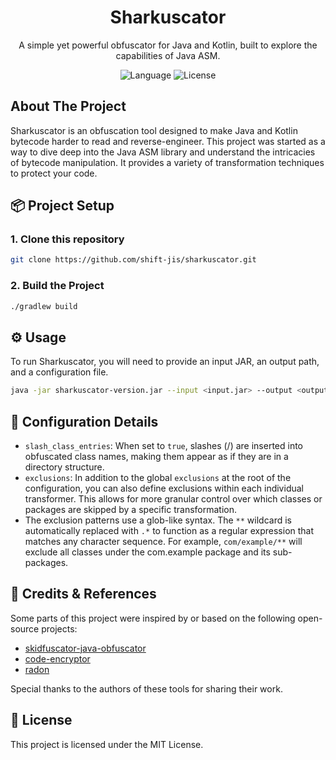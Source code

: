 <h1 align="center">Sharkuscator</h1>
<p align="center">
  A simple yet powerful obfuscator for Java and Kotlin, built to explore the capabilities of Java ASM.
</p>
<p align="center">
  <img alt="Language" src="https://img.shields.io/badge/language-Kotlin-7F52FF.svg?style=flat-square">
  <img alt="License" src="https://img.shields.io/badge/license-MIT-blue.svg?style=flat-square">
</p>

## About The Project

Sharkuscator is an obfuscation tool designed to make Java and Kotlin bytecode harder to read and reverse-engineer. This
project was started as a way to dive deep into the Java ASM library and understand the intricacies of bytecode
manipulation. It provides a variety of transformation techniques to protect your code.

## 📦 Project Setup

### 1. Clone this repository

```bash
git clone https://github.com/shift-jis/sharkuscator.git
```

### 2. Build the Project

```bash
./gradlew build
```

## ⚙️ Usage

To run Sharkuscator, you will need to provide an input JAR, an output path, and a configuration file.

```bash
java -jar sharkuscator-version.jar --input <input.jar> --output <output.jar> --config <configuration.json>
```

## 🔧 Configuration Details

- `slash_class_entries`: When set to `true`, slashes (/) are inserted into obfuscated class names, making them appear as
  if they are in a directory structure.
- `exclusions`: In addition to the global `exclusions` at the root of the configuration, you can also define exclusions
  within each individual transformer. This allows for more granular control over which classes or packages are skipped
  by a specific transformation.
- The exclusion patterns use a glob-like syntax. The `**` wildcard is automatically replaced with `.*` to function as a
  regular expression that matches any character sequence. For example, `com/example/**` will exclude all classes under
  the com.example package and its sub-packages.

## 🔗 Credits & References

Some parts of this project were inspired by or based on the following open-source projects:

- [skidfuscator-java-obfuscator](https://github.com/skidfuscatordev/skidfuscator-java-obfuscator)
- [code-encryptor](https://github.com/4ra1n/code-encryptor)
- [radon](https://github.com/ItzSomebody/radon)

Special thanks to the authors of these tools for sharing their work.

## 📄 License

This project is licensed under the MIT License.

